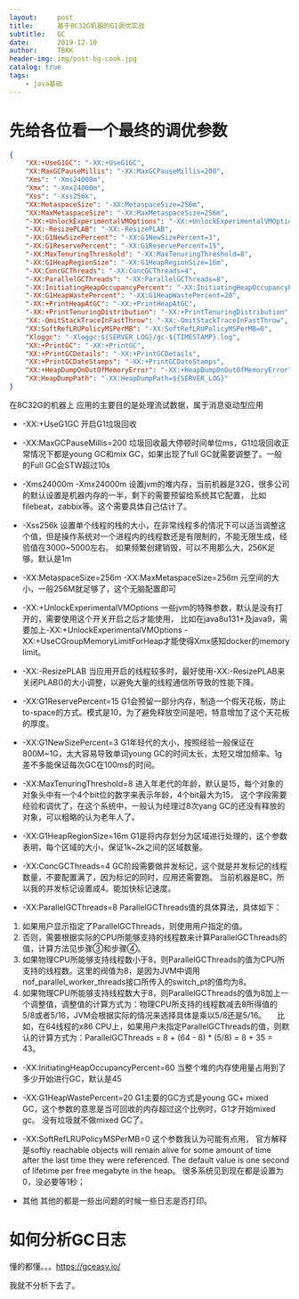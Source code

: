 ```yaml
---
layout:     post
title:      基于8C32G机器的G1调优实战
subtitle:   GC
date:       2019-12-10
author:     TBKK
header-img: img/post-bg-cook.jpg
catalog: true
tags:
    - java基础
---
```



# 先给各位看一个最终的调优参数

``` json
{
    "XX:+UseG1GC": "-XX:+UseG1GC",
    "XX:MaxGCPauseMillis": "-XX:MaxGCPauseMillis=200",
    "Xms": "-Xms24000m",
    "Xmx": "-Xmx24000m",
    "Xss": "-Xss256k",
    "XX:MetaspaceSize": "-XX:MetaspaceSize=256m",
    "XX:MaxMetaspaceSize": "-XX:MaxMetaspaceSize=256m",
    "-XX:+UnlockExperimentalVMOptions": "-XX:+UnlockExperimentalVMOptions",
    "-XX:-ResizePLAB": "-XX:-ResizePLAB",
    "-XX:G1NewSizePercent": "-XX:G1NewSizePercent=3",
    "-XX:G1ReservePercent": "-XX:G1ReservePercent=15",
    "-XX:MaxTenuringThreshold": "-XX:MaxTenuringThreshold=8",
    "-XX:G1HeapRegionSize": "-XX:G1HeapRegionSize=16m",
    "-XX:ConcGCThreads": "-XX:ConcGCThreads=4",
    "-XX:ParallelGCThreads": "-XX:ParallelGCThreads=8",
    "-XX:InitiatingHeapOccupancyPercent": "-XX:InitiatingHeapOccupancyPercent=60",
    "-XX:G1HeapWastePercent": "-XX:G1HeapWastePercent=20",
    "-XX:+PrintHeapAtGC": "-XX:+PrintHeapAtGC",
    "-XX:+PrintTenuringDistribution": "-XX:+PrintTenuringDistribution",
    "XX:-OmitStackTraceInFastThrow": "-XX:-OmitStackTraceInFastThrow",
    "XX:SoftRefLRUPolicyMSPerMB": "-XX:SoftRefLRUPolicyMSPerMB=0",
    "Xloggc": "-Xloggc:${SERVER_LOG}/gc-${TIMESTAMP}.log",
    "XX:+PrintGC": "-XX:+PrintGC",
    "XX:+PrintGCDetails": "-XX:+PrintGCDetails",
    "XX:+PrintGCDateStamps": "-XX:+PrintGCDateStamps",
    "XX:+HeapDumpOnOutOfMemoryError": "-XX:+HeapDumpOnOutOfMemoryError",
    "XX:HeapDumpPath": "-XX:HeapDumpPath=${SERVER_LOG}"
}
```
在8C32G的机器上
应用的主要目的是处理流试数据，属于消息驱动型应用

* -XX:+UseG1GC
开启G1垃圾回收

* -XX:MaxGCPauseMillis=200
垃圾回收最大停顿时间单位ms，G1垃圾回收正常情况下都是young GC和mix GC，如果出现了full GC就需要调整了。一般的Full GC会STW超过10s


* -Xms24000m -Xmx24000m
设置jvm的堆内存，当前机器是32G，很多公司的默认设置是机器内存的一半，剩下的需要预留给系统其它配置，
比如filebeat，zabbix等。这个需要具体自己估计了。

* -Xss256k
设置单个线程的栈的大小，在非常线程多的情况下可以适当调整这个值，但是操作系统对一个进程内的线程数还是有限制的，不能无限生成，经验值在3000~5000左右。
如果频繁创建销毁，可以不用那么大，256K足够。默认是1m


* -XX:MetaspaceSize=256m -XX:MaxMetaspaceSize=256m
元空间的大小，一般256M就足够了，这个无脑配置即可

* -XX:+UnlockExperimentalVMOptions
一些jvm的特殊参数，默认是没有打开的，需要使用这个开关开启之后才能使用，
比如在java8u131+及java9，需要加上-XX:+UnlockExperimentalVMOptions -XX:+UseCGroupMemoryLimitForHeap才能使得Xmx感知docker的memory limit。

* -XX:-ResizePLAB
当应用开启的线程较多时，最好使用-XX:-ResizePLAB来关闭PLAB()的大小调整，以避免大量的线程通信所导致的性能下降。

* -XX:G1ReservePercent=15
G1会预留一部分内存，制造一个假天花板，防止to-space的方式。模式是10，为了避免释放空间是吧，特意增加了这个天花板的厚度。

* -XX:G1NewSizePercent=3
G1年轻代的大小，按照经验一般保证在800M~1G，太大容易导致单词young GC的时间太长，太短又增加频率。1g差不多能保证每次GC在100ms的时间。

* -XX:MaxTenuringThreshold=8
进入年老代的年龄，默认是15，每个对象的对象头中有一个4个bit位的数字来表示年龄，4个bit最大为15，
这个字段需要经验和调优了，在这个系统中，一般认为经理过8次yang GC的还没有释放的对象，可以粗略的认为老年人了。

* -XX:G1HeapRegionSize=16m
G1是将内存划分为区域进行处理的，这个参数表明，每个区域的大小，保证1k~2k之间的区域数量。

* -XX:ConcGCThreads=4
GC阶段需要做并发标记，这个就是并发标记的线程数量，不要配置满了，因为标记的同时，应用还需要跑。
当前机器是8C，所以我的并发标记设置成4。能加快标记速度。

* -XX:ParallelGCThreads=8
ParallelGCThreads值的具体算法，具体如下：
1. 如果用户显示指定了ParallelGCThreads，则使用用户指定的值。
2. 否则，需要根据实际的CPU所能够支持的线程数来计算ParallelGCThreads的值，计算方法见步骤③和步骤④。
3. 如果物理CPU所能够支持线程数小于8，则ParallelGCThreads的值为CPU所支持的线程数。这里的阀值为8，是因为JVM中调用nof_parallel_worker_threads接口所传入的switch_pt的值均为8。
4. 如果物理CPU所能够支持线程数大于8，则ParallelGCThreads的值为8加上一个调整值，调整值的计算方式为：物理CPU所支持的线程数减去8所得值的5/8或者5/16，JVM会根据实际的情况来选择具体是乘以5/8还是5/16。
    比如，在64线程的x86 CPU上，如果用户未指定ParallelGCThreads的值，则默认的计算方式为：ParallelGCThreads = 8 + (64 - 8) * (5/8) = 8 + 35 = 43。

* -XX:InitiatingHeapOccupancyPercent=60
当整个堆的内存使用量占用到了多少开始进行GC，默认是45

* -XX:G1HeapWastePercent=20
G1主要的GC方式是young GC+ mixed GC，这个参数的意思是当可回收的内存超过这个比例时，G1才开始mixed gc。
没有垃圾就不做mixed GC了。


* -XX:SoftRefLRUPolicyMSPerMB=0
这个参数我认为可能有点用，
官方解释是softly reachable objects will remain alive for some amount of time after the last time they were referenced. The default value is one second of lifetime per free megabyte in the heap。
很多系统见到现在都是设置为0，没必要等1秒； 

* 其他
其他的都是一些出问题的时候一些日志是否打印。

# 如何分析GC日志
懂的都懂。。。https://gceasy.io/

我就不分析下去了。




